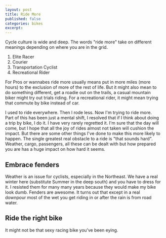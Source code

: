 ```yaml
---
layout: post
title: Ride More
published: false
categories: bikes
excerpt:
---
```


Cycle culture is wide and deep. The words "ride more" take on different meanings depending on where you are in the grid.

1. Elite Racer
2. Courier
3. Transportation Cyclist
4. Recreational Rider

For Pros or wannabes ride more usually means put in more miles (more hours) to the exclusion of more of the rest of life. But it might also mean to do something different, get a roadie out on the trails, a casual mountain biker might try out trials riding. For a recreational rider, it might mean trying that commute by bike instead of car.

I used to ride everywhere. Then I rode less. Now I'm trying to ride more. Part of this has been just a mental shift, I resolved that if I think about doing a trip by bike, I do it. I have very rarely regretted it. I'm sure that the day will come, but I hope that all the joy of rides almost not taken will cushion the impact. But there are some other things I've done to make this more likely to happen. The single greatest real obstacle to a ride is "that sounds hard". Weather, cargo, passengers, all these can be dealt with but how prepared you are has a huge impact on how hard it seems.

## Embrace fenders
Weather is an issue for cyclists, especially in the Northeast. We have a real winter here (substitute Summer in the deep south) and you have to dress for it.  I resisted them for many many years because they would make my bike look dumb. Fenders are awesome. It turns out that except in a real downpour most of the wet you get riding in or after the rain is from road water.

## Ride the right bike
It might not be that sexy racing bike you've been eying.

